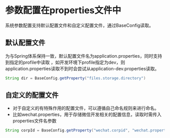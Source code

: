 # 参数配置在properties文件中

系统参数配置支持默认配置文件和自定义配置文件，通过BaseConfig读取。

## 默认配置文件
为与Spring体系保持一致，默认配置文件名为application.properties，同时支持到指定的profile中读取
，如开发环境下profile指定为dev，则application.properties读取不到时会尝试从application-dev.properties读取。

```java
String dir = BaseConfig.getProperty("files.storage.directory")
```
## 自定义的配置文件
* 对于自定义的有特殊作用的配置文件，可以遵循自己命名规则来进行命名。
* 比如wechat.properties，用于存储微信开发相关的配置信息，读取时需传入properties文件名参数

```java
String corpId = BaseConfig.getProperty("wechat.corpid", "wechat.properties")
```
